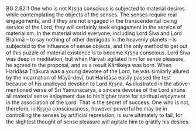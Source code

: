 BG 2.62:1	One who is not Kṛṣṇa conscious is subjected to material desires while contemplating the objects of the senses. The senses require real engagements, and if they are not engaged in the transcendental loving service of the Lord, they will certainly seek engagement in the service of materialism. In the material world everyone, including Lord Śiva and Lord Brahmā – to say nothing of other demigods in the heavenly planets – is subjected to the inﬂuence of sense objects, and the only method to get out of this puzzle of material existence is to become Kṛṣṇa conscious. Lord Śiva was deep in meditation, but when Pārvatī agitated him for sense pleasure, he agreed to the proposal, and as a result Kārtikeya was born. When Haridāsa Ṭhākura was a young devotee of the Lord, he was similarly allured by the incarnation of Māyā-devī, but Haridāsa easily passed the test because of his unalloyed devotion to Lord Kṛṣṇa. As illustrated in the above-mentioned verse of Śrī Yāmunācārya, a sincere devotee of the Lord shuns all material sense enjoyment due to his higher taste for spiritual enjoyment in the association of the Lord. That is the secret of success. One who is not, therefore, in Kṛṣṇa consciousness, however powerful he may be in controlling the senses by artiﬁcial repression, is sure ultimately to fail, for the slightest thought of sense pleasure will agitate him to gratify his desires.